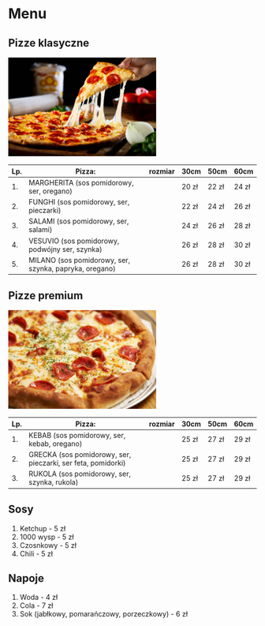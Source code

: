 # Menu

## Pizze klasyczne 

<img src ="istockphoto-1442417585-612x612.jpg" width = 300 >


|Lp.| Pizza: | rozmiar | 30cm| 50cm | 60cm |
|---|----------------------------------------------------|---|-------|-------|-------|
|1.| MARGHERITA (sos pomidorowy, ser, oregano)|               |20 zł | 22 zł | 24 zł |
|2.| FUNGHI (sos pomidorowy, ser, pieczarki) |                |22 zł | 24 zł | 26 zł |
|3.| SALAMI (sos pomidorowy, ser, salami) |                   |24 zł | 26 zł | 28 zł |
|4.| VESUVIO (sos pomidorowy, podwójny ser, szynka) |         |26 zł | 28 zł | 30 zł |
|5.| MILANO (sos pomidorowy, ser, szynka, papryka, oregano) | |26 zł | 28 zł | 30 zł |

## Pizze premium 

<img src = "istockphoto-1459715799-612x612.jpg" width = 300 >

|Lp.| Pizza: | rozmiar | 30cm| 50cm | 60cm |
|---|----------------------------------------------------|------------|------|-------|-------|
|1.| KEBAB (sos pomidorowy, ser, kebab, oregano)|                     |25 zł | 27 zł | 29 zł |
|2.| GRECKA (sos pomidorowy, ser, pieczarki, ser feta, pomidorki) |   |25 zł | 27 zł | 29 zł |
|3.| RUKOLA (sos pomidorowy, ser, szynka, rukola) |                   |25 zł | 27 zł | 29 zł |


## Sosy
1. Ketchup - 5 zł
2. 1000 wysp - 5 zł
3. Czosnkowy - 5  zł
4. Chili - 5 zł

## Napoje
1. Woda - 4 zł
2. Cola - 7 zł
3. Sok (jabłkowy, pomarańczowy, porzeczkowy) - 6 zł




